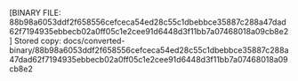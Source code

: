 [BINARY FILE: 88b98a6053ddf2f658556cefceca54ed28c55c1dbebbce35887c288a47dad62f7194935ebbecb02a0ff05c1e2cee91d6448d3f11bb7a07468018a09cb8e2]
Stored copy: docs/converted-binary/88b98a6053ddf2f658556cefceca54ed28c55c1dbebbce35887c288a47dad62f7194935ebbecb02a0ff05c1e2cee91d6448d3f11bb7a07468018a09cb8e2
